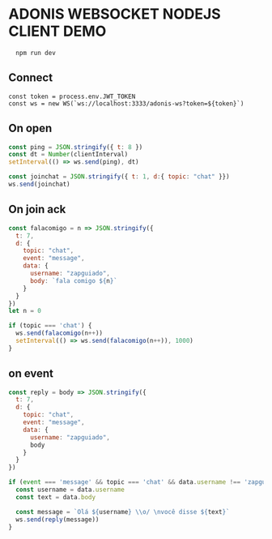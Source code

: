 # ADONIS WEBSOCKET NODEJS CLIENT DEMO

```
  npm run dev
```

## Connect
```javasript
const token = process.env.JWT_TOKEN
const ws = new WS(`ws://localhost:3333/adonis-ws?token=${token}`)
```

## On open
```javascript
const ping = JSON.stringify({ t: 8 })
const dt = Number(clientInterval)
setInterval(() => ws.send(ping), dt)
```
```javascript
const joinchat = JSON.stringify({ t: 1, d:{ topic: "chat" }})
ws.send(joinchat)
```

## On join ack
```javascript
const falacomigo = n => JSON.stringify({
  t: 7,
  d: {
    topic: "chat",
    event: "message",
    data: { 
      username: "zapguiado", 
      body: `fala comigo ${n}`
    }
  }
})
let n = 0

if (topic === 'chat') {
  ws.send(falacomigo(n++))
  setInterval(() => ws.send(falacomigo(n++)), 1000)
}
```

## on event
```javascript
const reply = body => JSON.stringify({
  t: 7,
  d: {
    topic: "chat",
    event: "message",
    data: { 
      username: "zapguiado", 
      body
    }
  }
})

if (event === 'message' && topic === 'chat' && data.username !== 'zapguiado') {
  const username = data.username
  const text = data.body

  const message = `Olá ${username} \\o/ \nvocê disse ${text}`
  ws.send(reply(message))
}
```